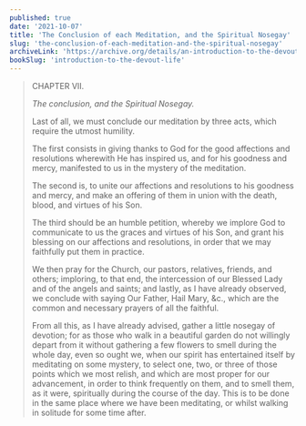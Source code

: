 ```yaml
---
published: true
date: '2021-10-07'
title: 'The Conclusion of each Meditation, and the Spiritual Nosegay'
slug: 'the-conclusion-of-each-meditation-and-the-spiritual-nosegay'
archiveLink: 'https://archive.org/details/an-introduction-to-the-devout-life/page/55?view=theater'
bookSlug: 'introduction-to-the-devout-life'
---
```


> CHAPTER VII.
>
> *The conclusion, and the Spiritual Nosegay.*
>
> Last of all, we must conclude our meditation by three acts, which require the utmost humility.
>
> The first consists in giving thanks to God for the good affections and resolutions wherewith He has inspired us, and for his goodness and mercy, manifested to us in the mystery of the meditation.
>
> The second is, to unite our affections and resolutions to his goodness and mercy, and make an offering of them in union with the death, blood, and virtues of his Son.
>
> The third should be an humble petition, whereby we implore God to communicate to us the graces and virtues of his Son, and grant his blessing on our affections and resolutions, in order that we may faithfully put them in practice.
>
> We then pray for the Church, our pastors, relatives, friends, and others; imploring, to that end, the intercession of our Blessed Lady and of the angels and saints; and lastly, as I have already observed, we conclude with saying Our Father, Hail Mary, &c., which are the common and necessary prayers of all the faithful.
>
> From all this, as I have already advised, gather a little nosegay of devotion; for as those who walk in a beautiful garden do not willingly depart from it without gathering a few flowers to smell during the whole day, even so ought we, when our spirit has entertained itself by meditating on some mystery, to select one, two, or three of those points which we most relish, and which are most proper for our advancement, in order to think frequently on them, and to smell them, as it were, spiritually during the course of the day. This is to be done in the same place where we have been meditating, or whilst walking in solitude for some time after.